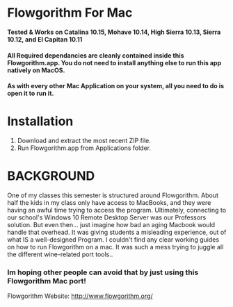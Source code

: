 # Flowgorithm For Mac

**Tested & Works on Catalina 10.15, Mohave 10.14, High Sierra 10.13, Sierra 10.12, and El Capitan 10.11**

#### All Required dependancies are cleanly contained inside this Flowgorithm.app. You do not need to install anything else to run this app natively on MacOS. 
#### As with every other Mac Application on your system, all you need to do is open it to run it.

# Installation

1. Download and extract the most recent ZIP file. 
2. Run Flowgorithm.app from Applications folder.

# BACKGROUND
One of my classes this semester is structured around Flowgorithm. About half the kids in my class only have access to MacBooks, and they were having an awful time trying to access the program. Ultimately, connecting to our school's Windows 10 Remote Desktop Server was our Professors solution. But even then... just imagine how bad an aging Macbook would handle that overhead. 
It was giving students a misleading experience, out of what IS a well-designed Program.
I couldn't find any clear working guides on how to run Flowgorithm on a mac. It was such a mess trying to juggle all the different wine-related port tools.. 

### Im hoping other people can avoid that by just using this Flowgorithm Mac port!

Flowgorithm Website: http://www.flowgorithm.org/
